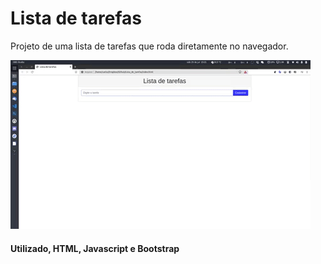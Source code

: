 # Lista de tarefas

Projeto de uma lista de tarefas que roda diretamente no navegador.

![](https://github.com/carlosuhlmann/lista-tarefas/blob/master/gif.gif)

#### Utilizado, HTML, Javascript e Bootstrap
